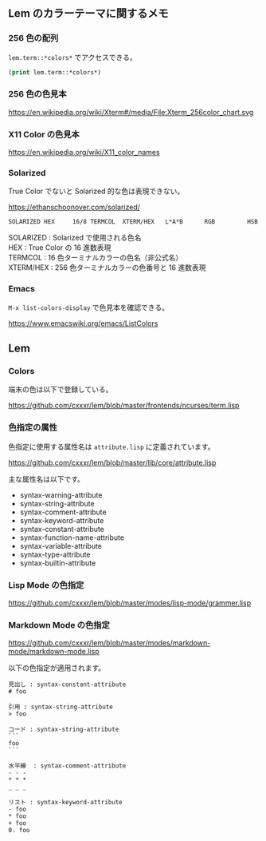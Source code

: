 
## Lem のカラーテーマに関するメモ

### 256 色の配列

`lem.term::*colors*` でアクセスできる。

````lisp
(print lem.term::*colors*)
````

### 256 色の色見本

https://en.wikipedia.org/wiki/Xterm#/media/File:Xterm_256color_chart.svg

### X11 Color の色見本

https://en.wikipedia.org/wiki/X11_color_names

### Solarized

True Color でないと Solarized 的な色は表現できない。

https://ethanschoonover.com/solarized/
````
SOLARIZED HEX     16/8 TERMCOL  XTERM/HEX   L*A*B      RGB         HSB
````

SOLARIZED : Solarized で使用される色名  
HEX : True Color の 16 進数表現  
TERMCOL : 16 色ターミナルカラーの色名（非公式名）  
XTERM/HEX : 256 色ターミナルカラーの色番号と 16 進数表現  

### Emacs

`M-x list-colors-display` で色見本を確認できる。

https://www.emacswiki.org/emacs/ListColors

## Lem

### Colors

端末の色は以下で登録している。

https://github.com/cxxxr/lem/blob/master/frontends/ncurses/term.lisp

### 色指定の属性

色指定に使用する属性名は `attribute.lisp` に定義されています。

https://github.com/cxxxr/lem/blob/master/lib/core/attribute.lisp

主な属性名は以下です。

- syntax-warning-attribute
- syntax-string-attribute
- syntax-comment-attribute
- syntax-keyword-attribute
- syntax-constant-attribute
- syntax-function-name-attribute
- syntax-variable-attribute
- syntax-type-attribute
- syntax-builtin-attribute

### Lisp Mode の色指定

https://github.com/cxxxr/lem/blob/master/modes/lisp-mode/grammer.lisp

### Markdown Mode の色指定

https://github.com/cxxxr/lem/blob/master/modes/markdown-mode/markdown-mode.lisp

以下の色指定が適用されます。

````
見出し : syntax-constant-attribute
# foo

引用 : syntax-string-attribute
> foo

コード : syntax-string-attribute
```
foo
```

水平線  : syntax-comment-attribute
- - -
* * *
_ _ _

リスト : syntax-keyword-attribute
- foo
* foo
+ foo
0. foo
````
